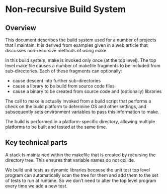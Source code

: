 # Non-recursive Build System
## Overview
This document describes the build system used for a number of projects that I maintain. It is derived from examples given in a web article that discusses non-recursive methods of using make.

In this build system, make is invoked only once (at the top level). The top level make file causes a number of makefile fragments to be included from sub-directories. Each of these fragments can optionally:

* cause descent into further sub-directories
* cause a library to be build from source code files
* cause a binary to be created from source code and (optionally) libraries

The call to make is actually invoked from a build script that performs a check on the build platform to determine OS and other settings, and subsequently sets environment variables to pass this information to make.

The build is performed in a platform-specific directory, allowing multiple platforms to be built and tested at the same time. 

## Key technical parts
A stack is maintained within the makefile that is created by recursing the directory tree. This ensures that variable names do not collide.

We build unit tests as dynamic libraries because the unit test top level program can automatically scan the tree for them and add them to the set of tests to run at runtime. So we don’t need to alter the top level program every time we add a new test.